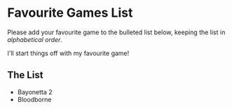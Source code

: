 # Favourite Games List

Please add your favourite game to the bulleted list below, keeping the list in *alphabetical order*.

I'll start things off with my favourite game!

## The List

* Bayonetta 2
* Bloodborne
